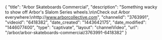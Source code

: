 {
    "title": "Arbor Skateboards Commercial",
    "description": "Something wacky to show off Arbor's Slalom Series wheels.\n\nCheck out Arbor everywhere:\nhttp:\/\/www.arborcollective.com",
    "channelid": "3763991",
    "videoid": "6418382",
    "date_created": "1443642175",
    "date_modified": "1446077400",
    "type": "captivate",
    "layout": "channelVideo",
    "url": "\/arbor\/arbor-skateboards-commercial\/3763991-6418382"
}